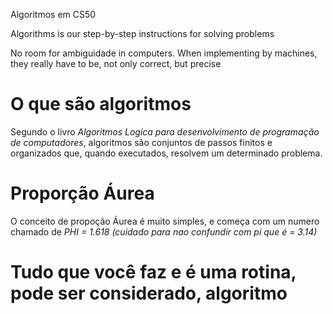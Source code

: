 Algoritmos em CS50

Algorithms is our step-by-step instructions for solving problems

No room for ambiguidade in computers. When implementing by machines, they really have to be, not only correct, but precise


# O que são algoritmos

Segundo o livro *Algoritmos Logica para desenvolvimento de programação de computadores*, algoritmos são conjuntos de passos finitos e organizados que, quando executados, resolvem um determinado problema.

# Proporção Áurea

O conceito de propoção Áurea é muito simples, e começa com um numero chamado de *PHI = 1.618 (cuidado para nao confundir com pi que é = 3.14)*

# Tudo que você faz e é uma rotina, pode ser considerado, algoritmo